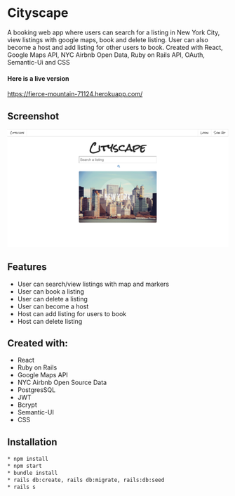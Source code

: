 # Cityscape
A booking web app where users can search for a listing in New York City, view listings with google maps, book and delete listing. User can also become a host and add listing for other users to book. Created with React, Google Maps API, NYC Airbnb Open Data, Ruby on Rails API, OAuth, Semantic-Ui and CSS

#### Here is a live version
https://fierce-mountain-71124.herokuapp.com/

## Screenshot 

![Landing](https://raw.githubusercontent.com/sunnytano/Cityscape-frontend/master/public/screenshot.png)

## Features

* User can search/view listings with map and markers
* User can book a listing
* User can delete a listing 
* User can become a host
* Host can add listing for users to book
* Host can delete listing

## Created with: 

* React
* Ruby on Rails 
* Google Maps API
* NYC Airbnb Open Source Data
* PostgresSQL
* JWT
* Bcrypt
* Semantic-UI
* CSS

## Installation
```
* npm install
* npm start
* bundle install
* rails db:create, rails db:migrate, rails:db:seed
* rails s
```


